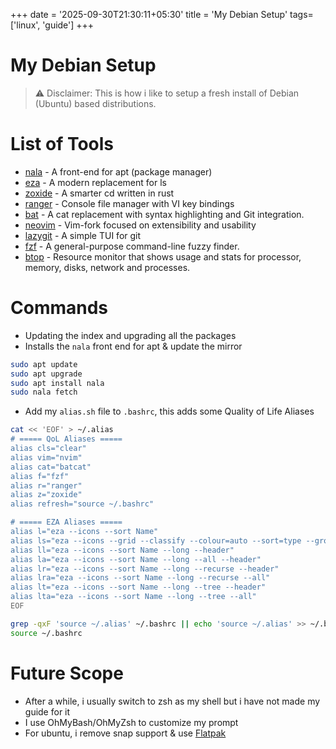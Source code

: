 +++
date = '2025-09-30T21:30:11+05:30'
title = 'My Debian Setup'
tags= ['linux', 'guide']
+++

# My Debian Setup

> ⚠️ Disclaimer: 
> This is how i like to setup a fresh install of Debian (Ubuntu) based distributions.

# List of Tools
- [nala](https://github.com/volitank/nala) - A front-end for apt (package manager)
- [eza](https://github.com/eza-community/eza) - A modern replacement for ls
- [zoxide](https://github.com/ajeetdsouza/zoxide) - A smarter cd written in rust
- [ranger](https://github.com/ranger/ranger) - Console file manager with VI key bindings
- [bat](https://github.com/sharkdp/bat) - A cat replacement with syntax highlighting and Git integration. 
- [neovim](https://github.com/neovim/neovim) -  Vim-fork focused on extensibility and usability  
- [lazygit](https://github.com/jesseduffield/lazygit) - A simple TUI for git  
- [fzf](https://github.com/junegunn/fzf) - A general-purpose command-line fuzzy finder.
- [btop](https://github.com/aristocratos/btop) - Resource monitor that shows usage and stats for processor, memory, disks, network and processes.

# Commands

- Updating the index and upgrading all the packages
- Installs the `nala` front end for apt & update the mirror

```sh
sudo apt update
sudo apt upgrade
sudo apt install nala
sudo nala fetch
```

- Add my `alias.sh` file to `.bashrc`, this adds some Quality of Life Aliases

```sh
cat << 'EOF' > ~/.alias
# ===== QoL Aliases =====
alias cls="clear"
alias vim="nvim"
alias cat="batcat"
alias f="fzf"
alias r="ranger"
alias z="zoxide"
alias refresh="source ~/.bashrc"

# ===== EZA Aliases =====
alias l="eza --icons --sort Name"
alias ls="eza --icons --grid --classify --colour=auto --sort=type --group-directories-first --header --modified --created --binary --group"
alias ll="eza --icons --sort Name --long --header"
alias la="eza --icons --sort Name --long --all --header"
alias lr="eza --icons --sort Name --long --recurse --header"
alias lra="eza --icons --sort Name --long --recurse --all"
alias lt="eza --icons --sort Name --long --tree --header"
alias lta="eza --icons --sort Name --long --tree --all"
EOF

grep -qxF 'source ~/.alias' ~/.bashrc || echo 'source ~/.alias' >> ~/.bashrc
source ~/.bashrc
```

# Future Scope
- After a while, i usually switch to zsh as my shell but i have not made my guide for it
- I use OhMyBash/OhMyZsh to customize my prompt
- For ubuntu, i remove snap support & use [Flatpak](https://flatpak.org/setup/Ubuntu)
